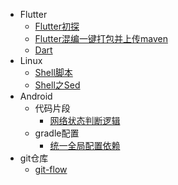 * Flutter
    * [Flutter初探](flutter/Flutter初探.md)
    * [Flutter混编一键打包并上传maven](flutter/Flutter混编一键打包并上传maven.md)
    * [Dart](flutter/Drat.md)
* Linux
    * [Shell脚本](linux/shell脚本.md)
    * [Shell之Sed](linux/shell之sed.md)
* Android
    * 代码片段
        * [网络状态判断逻辑](android/代码片段/网络状态判断逻辑.md)
    * gradle配置
        * [统一全局配置依赖](android/统一全局配置依赖.md)
* git仓库
    * [git-flow](git仓库/git-flow.md)






























